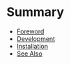 # Summary

- [Foreword](./README.md)
- [Development](./DEVELOPMENT.md)
- [Installation](./INSTALL.md)
- [See Also](./SEE_ALSO.md)
